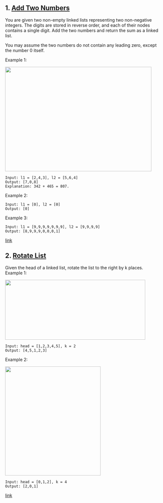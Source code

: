 ## 1. [Add Two Numbers](./AddTwoNumbers.cpp)
You are given two non-empty linked lists representing two non-negative integers. The digits are stored in reverse order, and each of their nodes contains a single digit. Add the two numbers and return the sum as a linked list.

You may assume the two numbers do not contain any leading zero, except the number 0 itself.

Example 1:

<img alt="" src="https://assets.leetcode.com/uploads/2020/10/02/addtwonumber1.jpg" style="width: 475px; height: 340px;">

```
Input: l1 = [2,4,3], l2 = [5,6,4]
Output: [7,0,8]
Explanation: 342 + 465 = 807.
```

Example 2:
```
Input: l1 = [0], l2 = [0]
Output: [0]

```

Example 3:
```
Input: l1 = [9,9,9,9,9,9,9], l2 = [9,9,9,9]
Output: [8,9,9,9,0,0,0,1]
```
[link](https://leetcode.com/problems/add-two-numbers/)

## 2. [Rotate List](./RotateList.cpp)
Given the head of a linked list, rotate the list to the right by k places.
Example 1:

<img alt="" src="https://assets.leetcode.com/uploads/2020/11/13/rotate1.jpg" style="width: 455px; height: 195px;">

```
Input: head = [1,2,3,4,5], k = 2
Output: [4,5,1,2,3]
```

Example 2:

<img alt="" src="https://assets.leetcode.com/uploads/2020/11/13/roate2.jpg" style="width: 310px; height: 355px;">

```
Input: head = [0,1,2], k = 4
Output: [2,0,1]
```
[link](https://leetcode.com/problems/rotate-list/)
